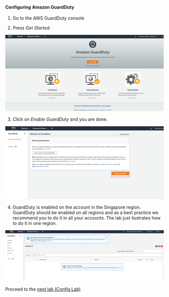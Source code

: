 #### Configuring Amazon GuardDuty

1)  Go to the AWS GuardDuty console

2)  Press *Get Started*.

![images](images/8f5ea616dceef0033c368da422da02a6.png)

3)  Click on *Enable GuardDuty* and you are done.

![images](images/e5882947fb2df261ec73f29c8bcb1395.png)

4)  GuardDuty is enabled on the account in the Singapore region. GuardDuty should be enabled on all regions and as a best practice we recommend you to do it in all your accounts. The lab just ilustrates how to do it in one region.

![images](images/11e91f206aca99a464ef8dbd95477cdb.png)

Proceed to the [next lab (Config Lab)](../03-Config-Lab/README.md)
